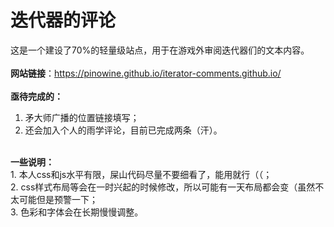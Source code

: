 # 迭代器的评论
这是一个建设了70%的轻量级站点，用于在游戏外审阅迭代器们的文本内容。<br><br>
<b>网站链接</b>：https://pinowine.github.io/iterator-comments.github.io/<br>
<br>
<b>亟待完成的：</b><br>
1. 矛大师广播的位置链接填写；<br>
2. 还会加入个人的雨学评论，目前已完成两条（汗）。<br>
<br>
<b>一些说明：</b><br>
1. 本人css和js水平有限，屎山代码尽量不要细看了，能用就行（（；<br>
2. css样式布局等会在一时兴起的时候修改，所以可能有一天布局都会变（虽然不太可能但是预警一下；<br>
3. 色彩和字体会在长期慢慢调整。

